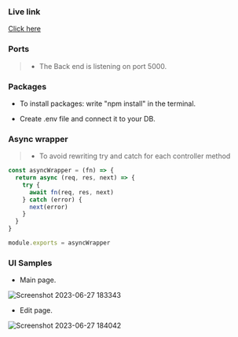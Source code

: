 ### Live link

<a href="[url](https://taskmanager-website-7we1.onrender.com)">Click here</a>

### Ports

> -  The Back end is listening on port 5000.

### Packages

- To install packages: write "npm install" in the terminal.

- Create .env file and connect it to your DB.
  
### Async wrapper 
> -  To avoid rewriting try and catch for each controller method

```javascript
const asyncWrapper = (fn) => {
  return async (req, res, next) => {
    try {
      await fn(req, res, next)
    } catch (error) {
      next(error)
    }
  }
}

module.exports = asyncWrapper

```

### UI Samples

- Main page.

![Screenshot 2023-06-27 183343](https://github.com/HakimMohamed/TaskManager-Website/assets/70428788/20d38bb9-3bda-4771-b403-681856846537)

- Edit page.

![Screenshot 2023-06-27 184042](https://github.com/HakimMohamed/TaskManager-Website/assets/70428788/fb248cd0-6b62-4303-9e5a-29ad658243d0)


